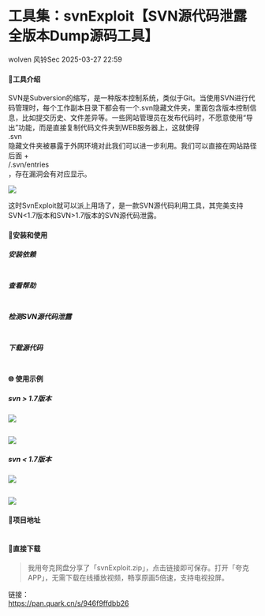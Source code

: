 #  工具集：svnExploit【SVN源代码泄露全版本Dump源码工具】   
wolven  风铃Sec   2025-03-27 22:59  
  
#### 🐉工具介绍  
  
SVN是Subversion的缩写，是一种版本控制系统，类似于Git。当使用SVN进行代码管理时，每个工作副本目录下都会有一个.svn隐藏文件夹，里面包含版本控制信息，比如提交历史、文件差异等。一些网站管理员在发布代码时，不愿意使用“导出”功能，而是直接复制代码文件夹到WEB服务器上，这就使得  
.svn  
隐藏文件夹被暴露于外网环境对此我们可以进一步利用。我们可以直接在网站路径后面 +   
/.svn/entries  
，存在漏洞会有对应显示。  
  
![](https://mmbiz.qpic.cn/mmbiz_png/qGTEdaLg0Hk7w3tB6NlXNPAvE0grP0Jf8icyFRYZEPHLNymXSZ6hf1iaNNqBPudEOxZSluop4rqGIAUia1e7VuPiaw/640?wx_fmt=png&from=appmsg "")  
  
这时SvnExploit就可以派上用场了，是一款SVN源代码利用工具，其完美支持SVN<1.7版本和SVN>1.7版本的SVN源代码泄露。  
#### 🎯安装和使用  
##### 安装依赖  
```
```  
##### 查看帮助  
```
```  
##### 检测SVN源代码泄露  
```
```  
##### 下载源代码  
```
```  
#### 🌐 使用示例  
##### svn > 1.7版本  
  
![](https://mmbiz.qpic.cn/mmbiz_png/qGTEdaLg0Hk7w3tB6NlXNPAvE0grP0JfzwtcbFASSrOnWok5GLNEX2TM30icHxpkyqcrp43icAiaaYSibkgHBMwztA/640?wx_fmt=png&from=appmsg "")  
```
```  
  
![](https://mmbiz.qpic.cn/mmbiz_png/qGTEdaLg0Hk7w3tB6NlXNPAvE0grP0JfQicRQyHjGYQ1BjicEPbC54Gt4vXOlWGRM3tINZouiaJWhbEzpbibdH0qpQ/640?wx_fmt=png&from=appmsg "")  
##### svn < 1.7版本  
  
![](https://mmbiz.qpic.cn/mmbiz_png/qGTEdaLg0Hk7w3tB6NlXNPAvE0grP0JfibIPDOUticDichX2CNFfuHSmfZqReb7qVndmeHwhuFVWbpVZE4KK2A31A/640?wx_fmt=png&from=appmsg "")  
```
```  
  
![](https://mmbiz.qpic.cn/mmbiz_png/qGTEdaLg0Hk7w3tB6NlXNPAvE0grP0JfvuB33LQKZrpbeNXCTeddhP7FpEZt2s2YsZlDpoljQxm0aDJxWibtn0A/640?wx_fmt=png&from=appmsg "")  
####   
#### 🚨项目地址  
```
```  
#### 🚨直接下载  
> 我用夸克网盘分享了「svnExploit.zip」，点击链接即可保存。打开「夸克APP」，无需下载在线播放视频，畅享原画5倍速，支持电视投屏。  
  
链接：  
https://pan.quark.cn/s/946f9ffdbb26  
  
  
  
